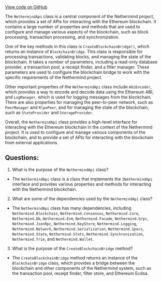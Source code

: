 [View code on GitHub](https://github.com/nethermindeth/nethermind/Nethermind.Api/NethermindApi.cs)

The `NethermindApi` class is a central component of the Nethermind project, which provides a set of APIs for interacting with the Ethereum blockchain. It contains a large number of properties and methods that are used to configure and manage various aspects of the blockchain, such as block processing, transaction processing, and synchronization.

One of the key methods in this class is `CreateBlockchainBridge()`, which returns an instance of `BlockchainBridge`. This class is responsible for processing transactions, validating blocks, and managing the state of the blockchain. It takes a number of parameters, including a read-only database provider, a transaction pool, a receipt finder, and a filter manager. These parameters are used to configure the blockchain bridge to work with the specific requirements of the Nethermind project.

Other important properties of the `NethermindApi` class include `AbiEncoder`, which provides a way to encode and decode data using the Ethereum ABI, and `LogManager`, which is used for logging messages from the blockchain. There are also properties for managing the peer-to-peer network, such as `PeerManager` and `RlpxPeer`, and for managing the state of the blockchain, such as `StateProvider` and `StorageProvider`.

Overall, the `NethermindApi` class provides a high-level interface for interacting with the Ethereum blockchain in the context of the Nethermind project. It is used to configure and manage various components of the blockchain, and to provide a set of APIs for interacting with the blockchain from external applications.
## Questions: 
 1. What is the purpose of the `NethermindApi` class?
- The `NethermindApi` class is a class that implements the `INethermindApi` interface and provides various properties and methods for interacting with the Nethermind blockchain.

2. What are some of the dependencies used by the `NethermindApi` class?
- The `NethermindApi` class has many dependencies, including `Nethermind.Blockchain`, `Nethermind.Consensus`, `Nethermind.Core`, `Nethermind.Db`, `Nethermind.Evm`, `Nethermind.Facade`, `Nethermind.Grpc`, `Nethermind.JsonRpc`, `Nethermind.KeyStore`, `Nethermind.Logging`, `Nethermind.Network`, `Nethermind.Serialization`, `Nethermind.Specs`, `Nethermind.State`, `Nethermind.Stats`, `Nethermind.Synchronization`, `Nethermind.Trie`, and `Nethermind.Wallet`.

3. What is the purpose of the `CreateBlockchainBridge` method?
- The `CreateBlockchainBridge` method returns an instance of the `BlockchainBridge` class, which provides a bridge between the blockchain and other components of the Nethermind system, such as the transaction pool, receipt finder, filter store, and Ethereum Ecdsa.